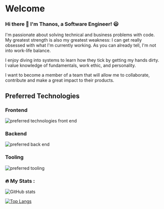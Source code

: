 # Welcome 


### Hi there 👋 I'm Thanos, a Software Engineer! :smiley:

I'm passionate about solving technical and business problems with code. My greatest strength is also my greatest weakness: I can get really obsessed with what I'm currently working. As you can already tell, I'm not into work-life balance.

I enjoy diving into systems to learn how they tick by getting my hands dirty. I value knowledge of fundamentals, work ethic, and personality.

I want to become a member of a team that will allow me to collaborate, contribute and make a great impact to their products.

## Preferred Technologies
### Frontend

<img src="https://skillicons.dev/icons?i=ts,js,react,nextjs,remix,redux,vue,tailwind,materialui" alt="preferred technologies front end" />

### Backend
<img src="https://skillicons.dev/icons?i=python,nodejs,nestjs,golang,rust,cs,dotnet,fastapi,postgresql,mysql" alt="preferred back end" />

### Tooling
<img src="https://skillicons.dev/icons?i=linux,vscode,jest,docker,git,bash" alt="preferred tooling" />


### :fire: My Stats :
![GitHub stats](https://github-readme-stats.vercel.app/api?username=thanosngplus&show_icons=true&theme=radical)

[![Top Langs](https://github-readme-stats.vercel.app/api/top-langs/?username=thanosngplus&layout=compact&theme=tokyonight)](https://github.com/anuraghazra/github-readme-stats)
